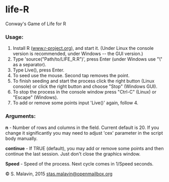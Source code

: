 # life-R
Conway's Game of Life for R

### Usage:
1. Install R (www.r-project.org), and start it.
(Under Linux the console version is recommended, under Windows -- the GUI version.)
2. Type 'source("Path/to/LIFE_R.R")', press Enter
(under Windows use "\\" as a separator).
3. Type Live(), press Enter.
4. To seed use the mouse. Second tap removes the point.
5. To finish seeding and start the process click the right button (Linux console) or click the right button and choose "Stop" (Windows GUI).
6. To stop the process in the console window press "Ctrl-C" (Linux)
or "Escape" (Windows).
7. To add or remove some points input 'Live()' again, follow 4.

### Arguments:
**n** - Number of rows and columns in the field. Current default is 20. If you change it significantly you may need to adjust 'cex' parameter in the script body manually.

**continue** - If TRUE (default), you may add or remove some points and then continue the last session. Just don't close the graphics window.

**Speed** - Speed of the process. Next cycle comes in 1/Speed seconds.

© S. Malavin, 2015
stas.malavin@openmailbox.org